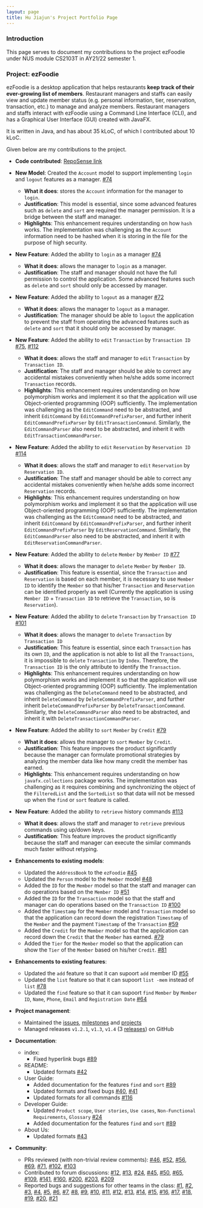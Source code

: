 ```yaml
---
layout: page
title: Hu Jiajun's Project Portfolio Page
---
```


### Introduction

This page serves to document my contributions to the project ezFoodie under NUS module CS2103T in AY21/22 semester 1.

### Project: ezFoodie

ezFoodie is a desktop application that helps restaurants **keep track of their ever-growing list of members**. 
Restaurant managers and staffs can easily view and update member status (e.g. personal information, tier, reservation, transaction, etc.) to manage and analyze members.
Restaurant managers and staffs interact with ezFoodie using a Command Line Interface (CLI), and has a Graphical User Interface (GUI) created with JavaFX.

It is written in Java, and has about 35 kLoC, of which I contributed about 10 kLoC.

Given below are my contributions to the project.

* **Code contributed**: [RepoSense link](https://nus-cs2103-ay2122s1.github.io/tp-dashboard/?breakdown=true&search=holmesjj)

* **New Model**: Created the `Account` model to support implementing `login` and `logout` features as a manager. [\#74](https://github.com/AY2122S1-CS2103T-F12-4/tp/pull/74)
  * **What it does**: stores the `Account` information for the manager to `login`.
  * **Justification**: This model is essential, since some advanced features such as `delete` and `sort` are required the manager permission. It is a bridge between the staff and manager.
  * **Highlights**: This enhancement requires understanding on how `hash` works. The implementation was challenging as the `Account` information need to be hashed when it is storing in the file for the purpose of high security.

* **New Feature**: Added the ability to `login` as a manager [\#74](https://github.com/AY2122S1-CS2103T-F12-4/tp/pull/74)
  * **What it does**: allows the manager to `login` as a manager.
  * **Justification**: The staff and manager should not have the full permission to control the application. Some advanced features such as `delete` and `sort` should only be accessed by manager.

* **New Feature**: Added the ability to `logout` as a manager [\#72](https://github.com/AY2122S1-CS2103T-F12-4/tp/pull/72)
  * **What it does**: allows the manager to `logout` as a manager.
  * **Justification**: The manager should be able to `logout` the application to prevent the staff from operating the advanced features such as `delete` and `sort` that it should only be accessed by manager.

* **New Feature**: Added the ability to `edit` `Transaction` by `Transaction ID` [\#75](https://github.com/AY2122S1-CS2103T-F12-4/tp/pull/75), [\#112](https://github.com/AY2122S1-CS2103T-F12-4/tp/pull/112)
  * **What it does**: allows the staff and manager to `edit` `Transaction` by `Transaction ID`.
  * **Justification**: The staff and manager should be able to correct any accidental mistakes conveniently when he/she adds some incorrect `Transaction` records.
  * **Highlights**: This enhancement requires understanding on how polymorphism works and implement it so that the application will use Object-oriented programming (OOP) sufficiently. The implementation was challenging as the `EditCommand` need to be abstracted, and inherit `EditCommand` by `EditCommandPrefixParser`, and further inherit `EditCommandPrefixParser` by `EditTransactionCommand`. Similarly, the `EditCommandParser` also need to be abstracted, and inherit it with `EditTransactionCommandParser`.

* **New Feature**: Added the ability to `edit` `Reservation` by `Reservation ID` [\#114](https://github.com/AY2122S1-CS2103T-F12-4/tp/pull/114)
  * **What it does**: allows the staff and manager to `edit` `Reservation` by `Reservation ID`.
  * **Justification**: The staff and manager should be able to correct any accidental mistakes conveniently when he/she adds some incorrect `Reservation` records.
  * **Highlights**: This enhancement requires understanding on how polymorphism works and implement it so that the application will use Object-oriented programming (OOP) sufficiently. The implementation was challenging as the `EditCommand` need to be abstracted, and inherit `EditCommand` by `EditCommandPrefixParser`, and further inherit `EditCommandPrefixParser` by `EditReservationCommand`. Similarly, the `EditCommandParser` also need to be abstracted, and inherit it with `EditReservationCommandParser`.

* **New Feature**: Added the ability to `delete` `Member` by `Member ID` [\#77](https://github.com/AY2122S1-CS2103T-F12-4/tp/pull/77)
  * **What it does**: allows the manager to `delete` `Member` by `Member ID`.
  * **Justification**: This feature is essential, since the `Transaction` and `Reservation` is based on each member, it is necessary to use `Member ID` to identify the `Member` so that his/her `Transaction` and `Reservation` can be identified properly as well (Currently the application is using `Member ID` + `Transaction ID` to retrieve the `Transaction`, so is `Reservation`).

* **New Feature**: Added the ability to `delete` `Transaction` by `Transaction ID` [\#101](https://github.com/AY2122S1-CS2103T-F12-4/tp/pull/101)
  * **What it does**: allows the manager to `delete` `Transaction` by `Transaction ID`
  * **Justification**: This feature is essential, since each `Transaction` has its own `ID`, and the application is not able to list all the `Transactions`, it is impossible to `delete` `Transaction` by `Index`. Therefore, the `Transaction ID` is the only attribute to identify the `Transaction`.
  * **Highlights**: This enhancement requires understanding on how polymorphism works and implement it so that the application will use Object-oriented programming (OOP) sufficiently. The implementation was challenging as the `DeleteCommand` need to be abstracted, and inherit `DeleteCommand` by `DeleteCommandPrefixParser`, and further inherit `DeleteCommandPrefixParser` by `DeleteTransactionCommand`. Similarly, the `DeleteCommandParser` also need to be abstracted, and inherit it with `DeleteTransactionCommandParser`.

* **New Feature**: Added the ability to `sort` `Member` by `Credit` [\#79](https://github.com/AY2122S1-CS2103T-F12-4/tp/pull/79)
  * **What it does**: allows the manager to `sort` `Member` by `Credit`.
  * **Justification**: This feature improves the product significantly because the manager can formulate promotional strategies by analyzing the member data like how many credit the member has earned.
  * **Highlights**: This enhancement requires understanding on how `javafx.collections` package works. The implementation was challenging as it requires combining and synchronizing the object of the `FilteredList` and the `SortedList` so that data will not be messed up when the `find` or `sort` feature is called.

* **New Feature**: Added the ability to `retrieve` history commands [\#113](https://github.com/AY2122S1-CS2103T-F12-4/tp/pull/113)
  * **What it does**: allows the staff and manager to `retrieve` previous commands using up/down keys.
  * **Justification**: This feature improves the product significantly because the staff and manager can execute the similar commands much faster without retyping.

* **Enhancements to existing models**:
  * Updated the `AddressBook` to the `ezFoodie` [\#45](https://github.com/AY2122S1-CS2103T-F12-4/tp/pull/45)
  * Updated the `Person` model to the `Member` model [\#48](https://github.com/AY2122S1-CS2103T-F12-4/tp/pull/48)
  * Added the `ID` for the `Member` model so that the staff and manager can do operations based on the `Member ID` [\#51](https://github.com/AY2122S1-CS2103T-F12-4/tp/pull/51)
  * Added the `ID` for the `Transaction` model so that the staff and manager can do operations based on the `Transaction ID` [\#100](https://github.com/AY2122S1-CS2103T-F12-4/tp/pull/100)
  * Added the `Timestamp` for the `Member` model and `Transaction` model so that the application can record down the registration `Timestamp` of the `Member` and the payment `Timestamp` of the `Transaction` [\#59](https://github.com/AY2122S1-CS2103T-F12-4/tp/pull/59)
  * Added the `Credit` for the `Member` model so that the application can record down the `Credit` that the `Member` has earned. [\#79](https://github.com/AY2122S1-CS2103T-F12-4/tp/pull/79)
  * Added the `Tier` for the `Member` model so that the application can show the `Tier` of the `Member` based on his/her `Credit`. [\#81](https://github.com/AY2122S1-CS2103T-F12-4/tp/pull/81)

* **Enhancements to existing features**:
  * Updated the `add` feature so that it can supoort `add` member ID [\#55](https://github.com/AY2122S1-CS2103T-F12-4/tp/pull/55)
  * Updated the `list` feature so that it can supoort `list -mem` instead of `list` [\#78](https://github.com/AY2122S1-CS2103T-F12-4/tp/pull/78)
  * Updated the `find` feature so that it can supoort `find` `Member` by `Member ID`, `Name`, `Phone`, `Email` and `Registration Date` [\#64](https://github.com/AY2122S1-CS2103T-F12-4/tp/pull/64)

* **Project management**:
  * Maintained the [issues](https://github.com/AY2122S1-CS2103T-F12-4/tp/issues), [milestones](https://github.com/AY2122S1-CS2103T-F12-4/tp/milestones) and [projects](https://github.com/AY2122S1-CS2103T-F12-4/tp/projects)
  * Managed releases `v1.2.1`, `v1.3`, `v1.4` (3 [releases](https://github.com/AY2122S1-CS2103T-F12-4/tp/releases)) on GitHub

* **Documentation**:
  * index:
    * Fixed hyperlink bugs [\#89](https://github.com/AY2122S1-CS2103T-F12-4/tp/pull/89)
  * README:
    * Updated formats [\#42](https://github.com/AY2122S1-CS2103T-F12-4/tp/pull/42)
  * User Guide:
    * Added documentation for the features `find` and `sort` 
    [\#89](https://github.com/AY2122S1-CS2103T-F12-4/tp/pull/89)
    * Updated formats and fixed bugs 
    [\#40](https://github.com/AY2122S1-CS2103T-F12-4/tp/pull/40), 
    [\#41](https://github.com/AY2122S1-CS2103T-F12-4/tp/pull/41)
    * Updated formats for all commands [\#116](https://github.com/AY2122S1-CS2103T-F12-4/tp/pull/116)
  * Developer Guide:
    * Updated `Product scope`, `User stories`, `Use cases`, `Non-Functional Requirements`, `Glossary` 
    [\#24](https://github.com/AY2122S1-CS2103T-F12-4/tp/pull/24)
    * Added documentation for the features `find` and `sort` 
    [\#89](https://github.com/AY2122S1-CS2103T-F12-4/tp/pull/89)
  * About Us: 
    * Updated formats [\#43](https://github.com/AY2122S1-CS2103T-F12-4/tp/pull/43)

* **Community**:
  * PRs reviewed (with non-trivial review comments): 
  [\#46](https://github.com/AY2122S1-CS2103T-F12-4/tp/pull/46), 
  [\#52](https://github.com/AY2122S1-CS2103T-F12-4/tp/pull/52), 
  [\#56](https://github.com/AY2122S1-CS2103T-F12-4/tp/pull/56), 
  [\#69](https://github.com/AY2122S1-CS2103T-F12-4/tp/pull/69), 
  [\#71](https://github.com/AY2122S1-CS2103T-F12-4/tp/pull/71), 
  [\#102](https://github.com/AY2122S1-CS2103T-F12-4/tp/pull/102), 
  [\#103](https://github.com/AY2122S1-CS2103T-F12-4/tp/pull/103)
  * Contributed to forum discussions: 
  [\#12](https://github.com/nus-cs2103-AY2122S1/forum/issues/12), 
  [\#13](https://github.com/nus-cs2103-AY2122S1/forum/issues/13#issuecomment-899985208), 
  [\#24](https://github.com/nus-cs2103-AY2122S1/forum/issues/24#issuecomment-899953855), 
  [\#45](https://github.com/nus-cs2103-AY2122S1/forum/issues/45), 
  [\#50](https://github.com/nus-cs2103-AY2122S1/forum/issues/50), 
  [\#65](https://github.com/nus-cs2103-AY2122S1/forum/issues/65), 
  [\#109](https://github.com/nus-cs2103-AY2122S1/forum/issues/109#issuecomment-907304027), 
  [\#141](https://github.com/nus-cs2103-AY2122S1/forum/issues/141#issuecomment-910317016), 
  [\#160](https://github.com/nus-cs2103-AY2122S1/forum/issues/160#issuecomment-909923810), 
  [\#200](https://github.com/nus-cs2103-AY2122S1/forum/issues/200#issuecomment-914391124), 
  [\#203](https://github.com/nus-cs2103-AY2122S1/forum/issues/203#issuecomment-914375528), 
  [\#209](https://github.com/nus-cs2103-AY2122S1/forum/issues/209)
  * Reported bugs and suggestions for other teams in the class: 
  [\#1](https://github.com/holmesjj/ped/issues/1), 
  [\#2](https://github.com/holmesjj/ped/issues/2), 
  [\#3](https://github.com/holmesjj/ped/issues/3), 
  [\#4](https://github.com/holmesjj/ped/issues/4), 
  [\#5](https://github.com/holmesjj/ped/issues/5), 
  [\#6](https://github.com/holmesjj/ped/issues/6), 
  [\#7](https://github.com/holmesjj/ped/issues/7), 
  [\#8](https://github.com/holmesjj/ped/issues/8), 
  [\#9](https://github.com/holmesjj/ped/issues/9), 
  [\#10](https://github.com/holmesjj/ped/issues/10), 
  [\#11](https://github.com/holmesjj/ped/issues/11), 
  [\#12](https://github.com/holmesjj/ped/issues/12), 
  [\#13](https://github.com/holmesjj/ped/issues/13), 
  [\#14](https://github.com/holmesjj/ped/issues/14), 
  [\#15](https://github.com/holmesjj/ped/issues/15), 
  [\#16](https://github.com/holmesjj/ped/issues/16), 
  [\#17](https://github.com/holmesjj/ped/issues/17), 
  [\#18](https://github.com/holmesjj/ped/issues/18), 
  [\#19](https://github.com/holmesjj/ped/issues/19), 
  [\#20](https://github.com/holmesjj/ped/issues/20), 
  [\#21](https://github.com/holmesjj/ped/issues/21)

